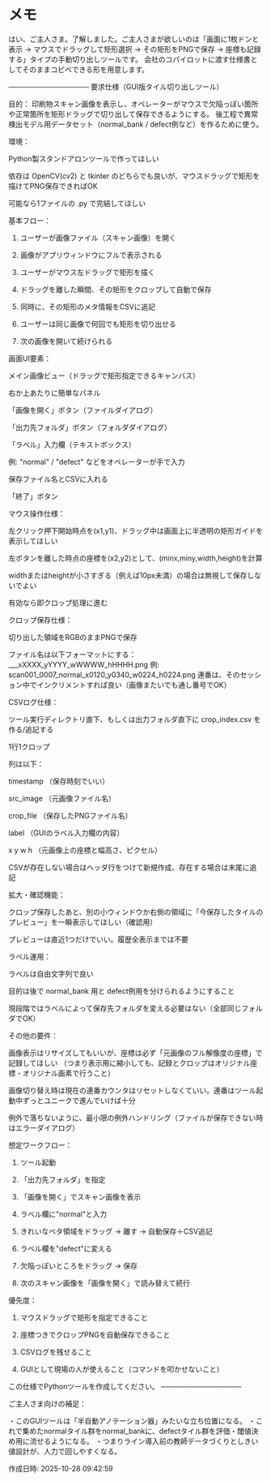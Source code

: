 # メモ

はい、ご主人さま。了解しました。ご主人さまが欲しいのは「画面に1枚ドンと表示 → マウスでドラッグして矩形選択 → その矩形をPNGで保存 → 座標も記録する」タイプの手動切り出しツールです。
会社のコパイロットに渡す仕様書としてそのままコピペできる形を用意します。

──────────────── 要求仕様（GUI版タイル切り出しツール）

目的： 印刷物スキャン画像を表示し、オペレーターがマウスで欠陥っぽい箇所や正常箇所を矩形ドラッグで切り出して保存できるようにする。
後工程で異常検出モデル用データセット（normal_bank / defect例など）を作るために使う。

環境：

Python製スタンドアロンツールで作ってほしい

依存は OpenCV(cv2) と tkinter のどちらでも良いが、マウスドラッグで矩形を描けてPNG保存できればOK

可能なら1ファイルの .py で完結してほしい


基本フロー：

1. ユーザーが画像ファイル（スキャン画像）を開く


2. 画像がアプリウィンドウにフルで表示される


3. ユーザーがマウス左ドラッグで矩形を描く


4. ドラッグを離した瞬間、その矩形をクロップして自動で保存


5. 同時に、その矩形のメタ情報をCSVに追記


6. ユーザーは同じ画像で何回でも矩形を切り出せる


7. 次の画像を開いて続けられる



画面UI要素：

メイン画像ビュー（ドラッグで矩形指定できるキャンバス）

右か上あたりに簡単なパネル

「画像を開く」ボタン（ファイルダイアログ）

「出力先フォルダ」ボタン（フォルダダイアログ）

「ラベル」入力欄（テキストボックス）

例: "normal" / "defect" などをオペレーターが手で入力

保存ファイル名とCSVに入れる


「終了」ボタン



マウス操作仕様：

左クリック押下開始時点を(x1,y1)、ドラッグ中は画面上に半透明の矩形ガイドを表示してほしい

左ボタンを離した時点の座標を(x2,y2)として、(minx,miny,width,height)を計算

widthまたはheightが小さすぎる（例えば10px未満）の場合は無視して保存しないでよい

有効なら即クロップ処理に進む


クロップ保存仕様：

切り出した領域をRGBのままPNGで保存

ファイル名は以下フォーマットにする： ___xXXXX_yYYYY_wWWWW_hHHHH.png 例: scan001_0007_normal_x0120_y0340_w0224_h0224.png 連番は、そのセッション中でインクリメントすれば良い（画像またいでも通し番号でOK）


CSVログ仕様：

ツール実行ディレクトリ直下、もしくは出力フォルダ直下に crop_index.csv を作る/追記する

1行1クロップ

列は以下：

timestamp （保存時刻でいい）

src_image （元画像ファイル名）

crop_file （保存したPNGファイル名）

label （GUIのラベル入力欄の内容）

x y w h （元画像上の座標と幅高さ、ピクセル）


CSVが存在しない場合はヘッダ行をつけて新規作成、存在する場合は末尾に追記


拡大・確認機能：

クロップ保存したあと、別の小ウィンドウか右側の領域に「今保存したタイルのプレビュー」を一瞬表示してほしい（確認用）

プレビューは直近1つだけでいい。履歴全表示までは不要


ラベル運用：

ラベルは自由文字列で良い

目的は後で normal_bank 用と defect例用を分けられるようにすること

現段階ではラベルによって保存先フォルダを変える必要はない（全部同じフォルダでOK）


その他の要件：

画像表示はリサイズしてもいいが、座標は必ず「元画像のフル解像度の座標」で記録してほしい
（つまり表示用に縮小しても、記録とクロップはオリジナル座標・オリジナル画素で行うこと）

画像切り替え時は現在の連番カウンタはリセットしなくていい。連番はツール起動中ずっとユニークで進んでいけば十分

例外で落ちないように、最小限の例外ハンドリング（ファイルが保存できない時はエラーダイアログ）


想定ワークフロー：

1. ツール起動


2. 「出力先フォルダ」を指定


3. 「画像を開く」でスキャン画像を表示


4. ラベル欄に"normal"と入力


5. きれいなベタ領域をドラッグ → 離す → 自動保存＋CSV追記


6. ラベル欄を"defect"に変える


7. 欠陥っぽいところをドラッグ → 保存


8. 次のスキャン画像を「画像を開く」で読み替えて続行



優先度：

1. マウスドラッグで矩形を指定できること


2. 座標つきでクロップPNGを自動保存できること


3. CSVログを残せること


4. GUIとして現場の人が使えること（コマンドを叩かせないこと）



この仕様でPythonツールを作成してください。 ────────────────

ご主人さま向けの補足：

・このGUIツールは「半自動アノテーション器」みたいな立ち位置になる。
・これで集めたnormalタイル群をnormal_bankに、defectタイル群を評価・閾値決め用に流せるようになる。
・つまりライン導入前の教師データづくりとしきい値設計が、人力で回しやすくなる。

作成日時: 2025-10-28 09:42:59